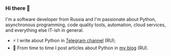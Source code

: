 ### Hi there 👋

I'm a software developer from Russia and I'm passionate about Python, asynchronous programming, code quality tools, automation, cloud services, and everything else IT-ish in general.

- ⚡ I write about Python in [Telegram channel](https://t.me/pythonic_attacks) (RU);
- 📝 From time to time I post articles about Python in [my blog](https://semakin.dev/) (RU).
